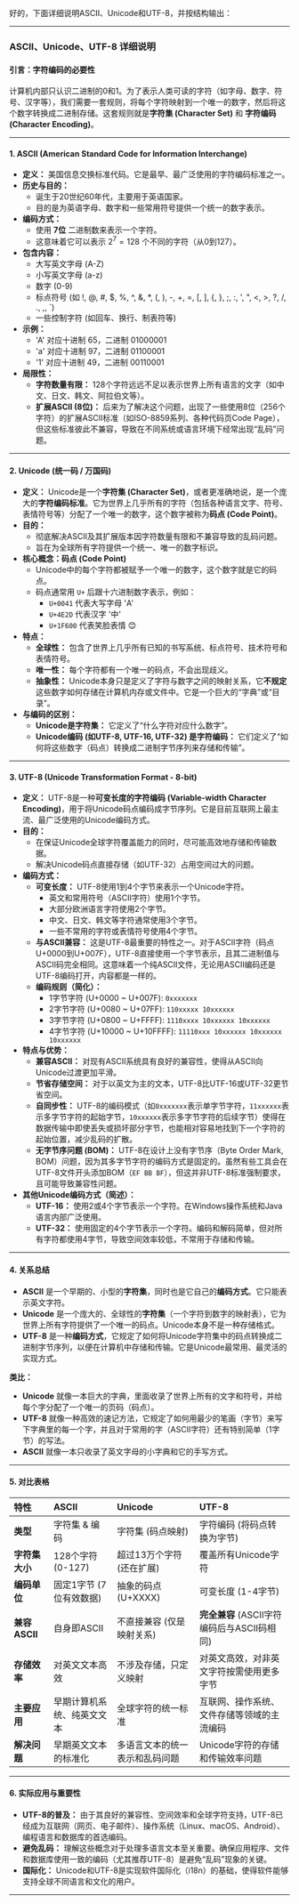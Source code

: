  好的，下面详细说明ASCII、Unicode和UTF-8，并按结构输出：

---

### **ASCII、Unicode、UTF-8 详细说明**

#### **引言：字符编码的必要性**

计算机内部只认识二进制的0和1。为了表示人类可读的字符（如字母、数字、符号、汉字等），我们需要一套规则，将每个字符映射到一个唯一的数字，然后将这个数字转换成二进制存储。这套规则就是**字符集 (Character Set)** 和 **字符编码 (Character Encoding)**。

---

#### **1. ASCII (American Standard Code for Information Interchange)**

*   **定义：** 美国信息交换标准代码。它是最早、最广泛使用的字符编码标准之一。
*   **历史与目的：**
    *   诞生于20世纪60年代，主要用于英语国家。
    *   目的是为英语字母、数字和一些常用符号提供一个统一的数字表示。
*   **编码方式：**
    *   使用 **7位** 二进制数来表示一个字符。
    *   这意味着它可以表示 $2^7 = 128$ 个不同的字符（从0到127）。
*   **包含内容：**
    *   大写英文字母 (A-Z)
    *   小写英文字母 (a-z)
    *   数字 (0-9)
    *   标点符号 (如 !, @, #, $, %, ^, &, *, (, ), -, +, =, [, ], {, }, ;, :, ', ", <, >, ?, /, ., ,, `)
    *   一些控制字符 (如回车、换行、制表符等)
*   **示例：**
    *   'A' 对应十进制 65，二进制 01000001
    *   'a' 对应十进制 97，二进制 01100001
    *   '1' 对应十进制 49，二进制 00110001
*   **局限性：**
    *   **字符数量有限：** 128个字符远远不足以表示世界上所有语言的文字（如中文、日文、韩文、阿拉伯文等）。
    *   **扩展ASCII (8位)：** 后来为了解决这个问题，出现了一些使用8位（256个字符）的扩展ASCII标准（如ISO-8859系列、各种代码页Code Page），但这些标准彼此不兼容，导致在不同系统或语言环境下经常出现“乱码”问题。

---

#### **2. Unicode (统一码 / 万国码)**

*   **定义：** Unicode是一个**字符集 (Character Set)**，或者更准确地说，是一个庞大的**字符编码标准**。它为世界上几乎所有的字符（包括各种语言文字、符号、表情符号等）分配了一个唯一的数字，这个数字被称为**码点 (Code Point)**。
*   **目的：**
    *   彻底解决ASCII及其扩展版本因字符数量有限和不兼容导致的乱码问题。
    *   旨在为全球所有字符提供一个统一、唯一的数字标识。
*   **核心概念：码点 (Code Point)**
    *   Unicode中的每个字符都被赋予一个唯一的数字，这个数字就是它的码点。
    *   码点通常用 `U+` 后跟十六进制数字表示，例如：
        *   `U+0041` 代表大写字母 'A'
        *   `U+4E2D` 代表汉字 '中'
        *   `U+1F600` 代表笑脸表情 😊
*   **特点：**
    *   **全球性：** 包含了世界上几乎所有已知的书写系统、标点符号、技术符号和表情符号。
    *   **唯一性：** 每个字符都有一个唯一的码点，不会出现歧义。
    *   **抽象性：** Unicode本身只是定义了字符与数字之间的映射关系，它**不规定**这些数字如何存储在计算机内存或文件中。它是一个巨大的“字典”或“目录”。
*   **与编码的区别：**
    *   **Unicode是字符集：** 它定义了“什么字符对应什么数字”。
    *   **Unicode编码 (如UTF-8, UTF-16, UTF-32) 是字符编码：** 它们定义了“如何将这些数字（码点）转换成二进制字节序列来存储和传输”。

---

#### **3. UTF-8 (Unicode Transformation Format - 8-bit)**

*   **定义：** UTF-8是一种**可变长度的字符编码 (Variable-width Character Encoding)**，用于将Unicode码点编码成字节序列。它是目前互联网上最主流、最广泛使用的Unicode编码方式。
*   **目的：**
    *   在保证Unicode全球字符覆盖能力的同时，尽可能高效地存储和传输数据。
    *   解决Unicode码点直接存储（如UTF-32）占用空间过大的问题。
*   **编码方式：**
    *   **可变长度：** UTF-8使用1到4个字节来表示一个Unicode字符。
        *   英文和常用符号（ASCII字符）使用1个字节。
        *   大部分欧洲语言字符使用2个字节。
        *   中文、日文、韩文等字符通常使用3个字节。
        *   一些不常用的字符或表情符号使用4个字节。
    *   **与ASCII兼容：** 这是UTF-8最重要的特性之一。对于ASCII字符（码点U+0000到U+007F），UTF-8直接使用一个字节表示，且其二进制值与ASCII码完全相同。这意味着一个纯ASCII文件，无论用ASCII编码还是UTF-8编码打开，内容都是一样的。
    *   **编码规则（简化）：**
        *   1字节字符 (U+0000 ~ U+007F): `0xxxxxxx`
        *   2字节字符 (U+0080 ~ U+07FF): `110xxxxx 10xxxxxx`
        *   3字节字符 (U+0800 ~ U+FFFF): `1110xxxx 10xxxxxx 10xxxxxx`
        *   4字节字符 (U+10000 ~ U+10FFFF): `11110xxx 10xxxxxx 10xxxxxx 10xxxxxx`
*   **特点与优势：**
    *   **兼容ASCII：** 对现有ASCII系统具有良好的兼容性，使得从ASCII向Unicode过渡更加平滑。
    *   **节省存储空间：** 对于以英文为主的文本，UTF-8比UTF-16或UTF-32更节省空间。
    *   **自同步性：** UTF-8的编码模式（如`0xxxxxxx`表示单字节字符，`11xxxxxx`表示多字节字符的起始字节，`10xxxxxx`表示多字节字符的后续字节）使得在数据传输中即使丢失或损坏部分字节，也能相对容易地找到下一个字符的起始位置，减少乱码的扩散。
    *   **无字节序问题 (BOM)：** UTF-8在设计上没有字节序（Byte Order Mark, BOM）问题，因为其多字节字符的编码方式是固定的。虽然有些工具会在UTF-8文件开头添加BOM（`EF BB BF`），但这并非UTF-8标准强制要求，且可能导致兼容性问题。
*   **其他Unicode编码方式（简述）：**
    *   **UTF-16：** 使用2或4个字节表示一个字符。在Windows操作系统和Java语言内部广泛使用。
    *   **UTF-32：** 使用固定的4个字节表示一个字符。编码和解码简单，但对所有字符都使用4字节，导致空间效率较低，不常用于存储和传输。

---

#### **4. 关系总结**

*   **ASCII** 是一个早期的、小型的**字符集**，同时也是它自己的**编码方式**。它只能表示英文字符。
*   **Unicode** 是一个庞大的、全球性的**字符集**（一个字符到数字的映射表），它为世界上所有字符提供了一个唯一的码点。Unicode本身不是一种存储格式。
*   **UTF-8** 是一种**编码方式**，它规定了如何将Unicode字符集中的码点转换成二进制字节序列，以便在计算机中存储和传输。它是Unicode最常用、最灵活的实现方式。

**类比：**
*   **Unicode** 就像一本巨大的字典，里面收录了世界上所有的文字和符号，并给每个字分配了一个唯一的页码（码点）。
*   **UTF-8** 就像一种高效的速记方法，它规定了如何用最少的笔画（字节）来写下字典里的每一个字，并且对于常用的字（ASCII字符）还有特别简单（1字节）的写法。
*   **ASCII** 就像一本只收录了英文字母的小字典和它的手写方式。

---

#### **5. 对比表格**

| 特性           | ASCII                               | Unicode                                   | UTF-8                                     |
| :------------- | :---------------------------------- | :---------------------------------------- | :---------------------------------------- |
| **类型**       | 字符集 & 编码                       | 字符集 (码点映射)                         | 字符编码 (将码点转换为字节)               |
| **字符集大小** | 128个字符 (0-127)                   | 超过13万个字符 (还在扩展)                 | 覆盖所有Unicode字符                       |
| **编码单位**   | 固定1字节 (7位有效数据)             | 抽象的码点 (U+XXXX)                       | 可变长度 (1-4字节)                        |
| **兼容ASCII**  | 自身即ASCII                         | 不直接兼容 (仅是映射关系)                 | **完全兼容** (ASCII字符编码后与ASCII码相同) |
| **存储效率**   | 对英文文本高效                      | 不涉及存储，只定义映射                    | 对英文高效，对非英文字符按需使用更多字节  |
| **主要应用**   | 早期计算机系统、纯英文文本          | 全球字符的统一标准                        | 互联网、操作系统、文件存储等领域的主流编码 |
| **解决问题**   | 早期英文文本的标准化                | 多语言文本的统一表示和乱码问题            | Unicode字符的存储和传输效率问题           |

---

#### **6. 实际应用与重要性**

*   **UTF-8的普及：** 由于其良好的兼容性、空间效率和全球字符支持，UTF-8已经成为互联网（网页、电子邮件）、操作系统（Linux、macOS、Android）、编程语言和数据库的首选编码。
*   **避免乱码：** 理解这些概念对于处理多语言文本至关重要。确保应用程序、文件和数据库使用一致的编码（尤其推荐UTF-8）是避免“乱码”现象的关键。
*   **国际化：** Unicode和UTF-8是实现软件国际化（i18n）的基础，使得软件能够支持全球不同语言和文化的用户。

---

